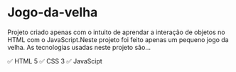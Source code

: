 # Jogo-da-velha
Projeto criado apenas com o intuito de aprendar a interação de objetos no HTML com o JavaScript.Neste projeto foi feito apenas um pequeno jogo da velha.
As tecnologias usadas neste projeto são...

✅ HTML 5
✅ CSS 3
✅ JavaScipt
